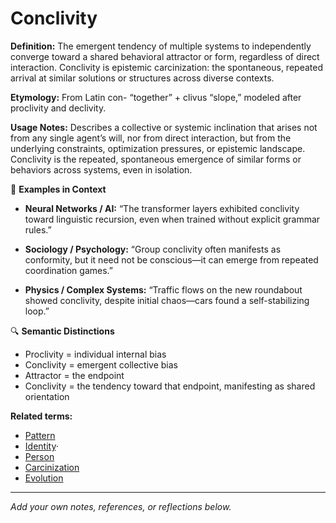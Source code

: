 # Conclivity

**Definition:**
The emergent tendency of multiple systems to independently converge toward a shared behavioral attractor or form, regardless of direct interaction. Conclivity is epistemic carcinization: the spontaneous, repeated arrival at similar solutions or structures across diverse contexts.

**Etymology:**
From Latin con- “together” + clivus “slope,” modeled after proclivity and declivity.

**Usage Notes:**
Describes a collective or systemic inclination that arises not from any single agent’s will, nor from direct interaction, but from the underlying constraints, optimization pressures, or epistemic landscape. Conclivity is the repeated, spontaneous emergence of similar forms or behaviors across systems, even in isolation.

🧭 **Examples in Context**

- **Neural Networks / AI:**
  “The transformer layers exhibited conclivity toward linguistic recursion, even when trained without explicit grammar rules.”

- **Sociology / Psychology:**
  “Group conclivity often manifests as conformity, but it need not be conscious—it can emerge from repeated coordination games.”

- **Physics / Complex Systems:**
  “Traffic flows on the new roundabout showed conclivity, despite initial chaos—cars found a self-stabilizing loop.”

🔍 **Semantic Distinctions**

- Proclivity = individual internal bias
- Conclivity = emergent collective bias
- Attractor = the endpoint
- Conclivity = the tendency toward that endpoint, manifesting as shared orientation

**Related terms:**
- [Pattern](pattern.md)
- [Identity](identity.md)·
- [Person](person.md)
- [Carcinization](carcinization.md)
- [Evolution](evolution.md)

---
*Add your own notes, references, or reflections below.*

